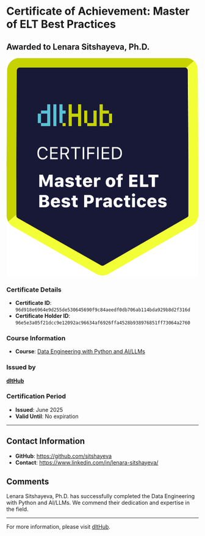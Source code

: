 
# Certificate of Achievement: Master of ELT Best Practices

## Awarded to **Lenara Sitshayeva, Ph.D.**

![Course Image](../badges/dlt_master_elt_best_practices_badge.png)

### Certificate Details
- **Certificate ID**: `96d918e6964e9d255de530645690f9c84aeedf0db706ab114bda929b8d2f316d`
- **Certificate Holder ID**: `96e5e3a05f21dcc9e12092ac96634af6926ffa4528b938976851ff73064a2760`

### Course Information
- **Course**: [Data Engineering with Python and AI/LLMs](https://www.youtube.com/watch?v=T23Bs75F7ZQ)

### Issued by
[**dltHub**](https://dlthub.com/) 

### Certification Period
- **Issued**: June 2025
- **Valid Until**: No expiration

---

## Contact Information
- **GitHub**: https://github.com/sitshayeva
- **Contact**: https://www.linkedin.com/in/lenara-sitshayeva/

## Comments
Lenara Sitshayeva, Ph.D. has successfully completed the Data Engineering with Python and AI/LLMs. We commend their dedication and expertise in the field.

---

For more information, please visit [dltHub](https://dlthub.com/).
    